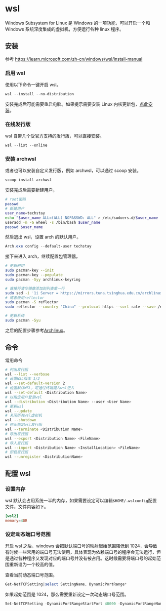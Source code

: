 # wsl

Windows Subsystem for Linux 是 Windows 的一项功能，可以开启一个和 Windows 系统深度集成的虚拟机，方便运行各种 linux 程序。

## 安装

参考 <https://learn.microsoft.com/zh-cn/windows/wsl/install-manual>

### 启用 wsl

使用以下命令一键开启 wsl。

```powershell
wsl --install --no-distribution
```

安装完成后可能需要重启电脑。如果提示需要安装 Linux 内核更新包，[点此安装](https://wslstorestorage.blob.core.windows.net/wslblob/wsl_update_x64.msi)。

### 在线发行版

wsl 自带几个受官方支持的发行版，可以直接安装。

```powershell
wsl --list --online
```

### 安装 archwsl

或者也可以安装自定义发行版，例如 archwsl，可以通过 scoop 安装。

```powershell
scoop install archwsl
```

安装完成后需要新建用户。

```sh
# root密码
passwd
# 新建用户
user_name=techstay
echo "$user_name ALL=(ALL) NOPASSWD: ALL" > /etc/sudoers.d/$user_name
useradd -m -G wheel -s /bin/bash $user_name
passwd $user_name
```

然后退出 wsl，设置 arch 的默认用户。

```powershell
Arch.exe config --default-user techstay
```

接下来进入 arch，继续配置包管理器。

```sh
# 更新密钥
sudo pacman-key --init
sudo pacman-key --populate
sudo pacman -Syy archlinux-keyring

# 直接将清华镜像添加到列表第一行
sudo sed -i '1i Server = https://mirrors.tuna.tsinghua.edu.cn/archlinux/$repo/os/$arch' /etc/pacman.d/mirrorlist
# 或者使用reflector
sudo pacman -S reflector
sudo reflector --country "China" --protocol https --sort rate --save /etc/pacman.d/mirrorlist

# 更新系统
sudo pacman -Syu
```

之后的配置步骤参考[Archlinux](../linux/archlinux.md)。

## 命令

常用命令

```sh
# 列出发行版
wsl --list --verbose
# 设置WSL版本 1/2
wsl --set-default-version 2
# 设置默认WSL，可通过终端键入wsl进入
wsl --set-default <Distribution Name>
# 以指定用户登录wsl
wsl --distribution <Distribution Name> --user <User Name>
# 更新wsl
wsl --update
# 关闭所有wsl虚拟机
wsl --shutdown
# 停止指定wsl发行版
wsl --terminate <Distribution Name>
# 导出发行版
wsl --export <Distribution Name> <FileName>
# 导入发行版
wsl --import <Distribution Name> <InstallLocation> <FileName>
# 卸载发行版
wsl --unregister <DistributionName>
```

## 配置 wsl

### 设置内存

wsl 默认会占用系统一半的内存，如果需要设定可以编辑`$HOME/.wslconfig`配置文件，文件内容如下。

```conf
[wsl2]
memory=4GB
```

### 设定动态端口号范围

开启 wsl 之后，windows 会把默认端口号的映射起始范围降低到 1024，会导致有时候一些常用的端口号无法使用，具体表现为依赖端口号的程序会无法运行，但是通过各种程序又发现对应的端口号并没有被占用。这时候需要将端口号的起始范围重新设为一个较高的值。

查看当前动态端口号范围。

```powershell
Get-NetTCPSetting|select SettingName, DynamicPortRange*
```

如果起始范围是 1024，那么需要重新设定一次动态端口号范围。

```powershell
Set-NetTCPSetting -DynamicPortRangeStartPort 40000 -DynamicPortRangeNumberOfPorts 10000
```
